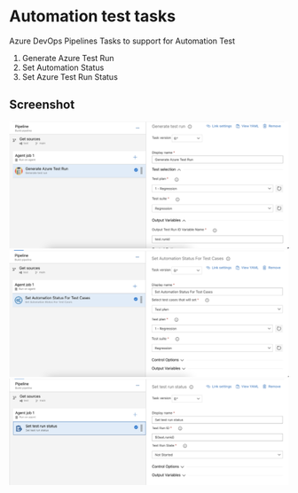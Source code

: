# Automation test tasks

Azure DevOps Pipelines Tasks to support for Automation Test

1. Generate Azure Test Run
2. Set Automation Status
3. Set Azure Test Run Status

## Screenshot

![Generate Azure Test Run](/screenshot/GenerateAzureTestRun.png)
![Set Automation Status](/screenshot/SetAutomationStatus.png)
![Set Azure Test Run Status](/screenshot/SetAzureTestRunStatus.png)